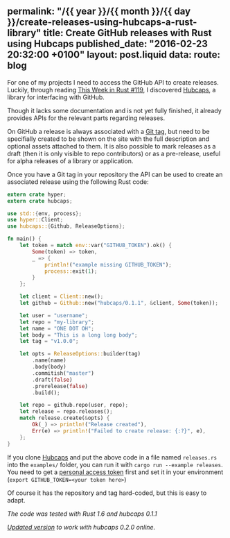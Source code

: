 permalink: "/{{ year }}/{{ month }}/{{ day }}/create-releases-using-hubcaps-a-rust-library"
title: Create GitHub releases with Rust using Hubcaps
published_date: "2016-02-23 20:32:00 +0100"
layout: post.liquid
data:
  route: blog
---
For one of my projects I need to access the GitHub API to create releases.
Luckily, through reading [This Week in Rust #119][twir], I discovered [Hubcaps][], a library for interfacing with GitHub.

Though it lacks some documentation and is not yet fully finished, it already provides APIs for the relevant parts regarding releases.

On GitHub a release is always associated with a [Git tag][gittag], but need to be specifially created to be shown on the site with the full description and optional assets attached to them.
It is also possible to mark releases as a draft (then it is only visible to repo contributors) or as a pre-release, useful for alpha releases of a library or application.

Once you have a Git tag in your repository the API can be used to create an associated release using the following Rust code:


~~~rust
extern crate hyper;
extern crate hubcaps;

use std::{env, process};
use hyper::Client;
use hubcaps::{Github, ReleaseOptions};

fn main() {
    let token = match env::var("GITHUB_TOKEN").ok() {
        Some(token) => token,
        _ => {
            println!("example missing GITHUB_TOKEN");
            process::exit(1);
        }
    };

    let client = Client::new();
    let github = Github::new("hubcaps/0.1.1", &client, Some(token));

    let user = "username";
    let repo = "my-library";
    let name = "ONE DOT OH";
    let body = "This is a long long body";
    let tag = "v1.0.0";

    let opts = ReleaseOptions::builder(tag)
        .name(name)
        .body(body)
        .commitish("master")
        .draft(false)
        .prerelease(false)
        .build();

    let repo = github.repo(user, repo);
    let release = repo.releases();
    match release.create(&opts) {
        Ok(_) => println!("Release created"),
        Err(e) => println!("Failed to create release: {:?}", e),
    };
}
~~~

If you clone [Hubcaps][] and put the above code in a file named `releases.rs` into the `examples/` folder, you can run it with `cargo run --example releases`.
You need to get a [personal access token](https://github.com/settings/tokens) first and set it in your environment (`export GITHUB_TOKEN=<your token here>`)

Of course it has the repository and tag hard-coded, but this is easy to adapt.

_The code was tested with Rust 1.6 and hubcaps 0.1.1_

_[Updated version](https://gist.github.com/badboy/0cbc3411b6c23c1cb33c) to work with hubcaps 0.2.0 online._

[twir]: https://this-week-in-rust.org/blog/2016/02/22/this-week-in-rust-119/
[hubcaps]: https://github.com/softprops/hubcaps
[gittag]: https://git-scm.com/book/en/v2/Git-Basics-Tagging

